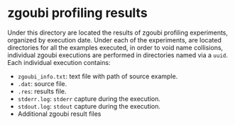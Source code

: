 # zgoubi profiling results

Under this directory are located the results of zgoubi profiling experiments, organized by execution date. Under each of the experiments, are located directories for all the examples executed, in order to void name collisions, individual zgoubi executions are performed in directories named via a `uuid`. Each individual execution contains:

* `zgoubi_info.txt`: text file with path of source example.
* `.dat`: source file.
* `.res`: results file.
* `stderr.log`: `stderr` capture during the execution.
* `stdout.log`: `stdout` capture during the execution.
* Additional zgoubi result files

